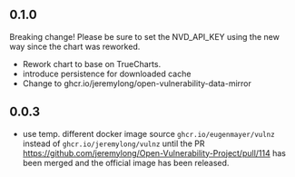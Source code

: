 ## 0.1.0
Breaking change! Please be sure to set the NVD_API_KEY using the new way since the chart was reworked.

- Rework chart to base on TrueCharts. 
- introduce persistence for downloaded cache
- Change to ghcr.io/jeremylong/open-vulnerability-data-mirror

## 0.0.3
- use temp. different docker image source `ghcr.io/eugenmayer/vulnz` instead of `ghcr.io/jeremylong/vulnz` until
  the PR https://github.com/jeremylong/Open-Vulnerability-Project/pull/114 has been merged and the official image has
  been released.
